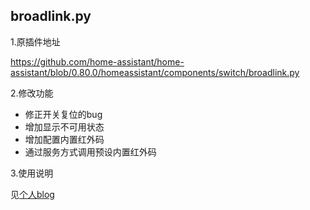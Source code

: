 ## broadlink.py ##

1.原插件地址

https://github.com/home-assistant/home-assistant/blob/0.80.0/homeassistant/components/switch/broadlink.py

2.修改功能
  - 修正开关复位的bug
  - 增加显示不可用状态
  - 增加配置内置红外码
  - 通过服务方式调用预设内置红外码
  
3.使用说明

  见[个人blog](https://ljr.im/2018/10/26/ha-plugin-·-change-bolian-rm-and-airconditioning-partner-infrared-function/)
